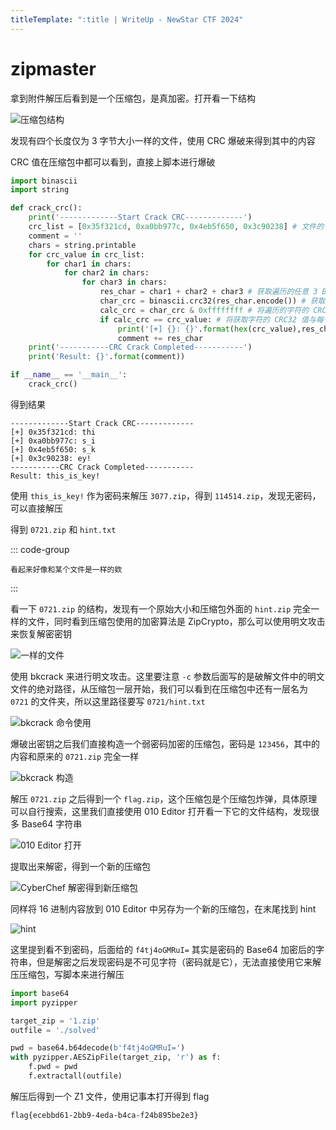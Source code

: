 ```yaml
---
titleTemplate: ":title | WriteUp - NewStar CTF 2024"
---
```


# zipmaster

拿到附件解压后看到是一个压缩包，是真加密。打开看一下结构

![压缩包结构](/assets/images/wp/2024/week5/zipmaster_1.png)

发现有四个长度仅为 3 字节大小一样的文件，使用 CRC 爆破来得到其中的内容

CRC 值在压缩包中都可以看到，直接上脚本进行爆破

```python
import binascii
import string

def crack_crc():
    print('-------------Start Crack CRC-------------')
    crc_list = [0x35f321cd, 0xa0bb977c, 0x4eb5f650, 0x3c90238] # 文件的 CRC32 值列表，注意顺序
    comment = ''
    chars = string.printable
    for crc_value in crc_list:
        for char1 in chars:
            for char2 in chars:
                for char3 in chars:
                    res_char = char1 + char2 + char3 # 获取遍历的任意 3 Byte 字符
                    char_crc = binascii.crc32(res_char.encode()) # 获取遍历字符的 CRC32 值
                    calc_crc = char_crc & 0xffffffff # 将遍历的字符的 CRC32 值与 0xffffffff 进行与运算
                    if calc_crc == crc_value: # 将获取字符的 CRC32 值与每个文件的 CRC32 值进行匹配
                        print('[+] {}: {}'.format(hex(crc_value),res_char))
                        comment += res_char
    print('-----------CRC Crack Completed-----------')
    print('Result: {}'.format(comment))

if __name__ == '__main__':
    crack_crc()
```

得到结果

```plaintext
-------------Start Crack CRC-------------
[+] 0x35f321cd: thi
[+] 0xa0bb977c: s_i
[+] 0x4eb5f650: s_k
[+] 0x3c90238: ey!
-----------CRC Crack Completed-----------
Result: this_is_key!
```

使用 `this_is_key!` 作为密码来解压 `3077.zip`，得到 `114514.zip`，发现无密码，可以直接解压

得到 `0721.zip` 和 `hint.txt`

::: code-group

```plaintext [hint.txt]
看起来好像和某个文件是一样的欸
```

:::

看一下 `0721.zip` 的结构，发现有一个原始大小和压缩包外面的 `hint.zip` 完全一样的文件，同时看到压缩包使用的加密算法是 ZipCrypto，那么可以使用明文攻击来恢复解密密钥

![一样的文件](/assets/images/wp/2024/week5/zipmaster_2.png)

使用 bkcrack 来进行明文攻击。这里要注意 `-c` 参数后面写的是破解文件中的明文文件的绝对路径，从压缩包一层开始，我们可以看到在压缩包中还有一层名为 `0721` 的文件夹，所以这里路径要写 `0721/hint.txt`

![bkcrack 命令使用](/assets/images/wp/2024/week5/zipmaster_3.png)

爆破出密钥之后我们直接构造一个弱密码加密的压缩包，密码是 `123456`，其中的内容和原来的 `0721.zip` 完全一样

![bkcrack 构造](/assets/images/wp/2024/week5/zipmaster_4.png)

解压 `0721.zip` 之后得到一个 `flag.zip`，这个压缩包是个压缩包炸弹，具体原理可以自行搜索，这里我们直接使用 010 Editor 打开看一下它的文件结构，发现很多 Base64 字符串

![010 Editor 打开](/assets/images/wp/2024/week5/zipmaster_5.png)

提取出来解密，得到一个新的压缩包

![CyberChef 解密得到新压缩包](/assets/images/wp/2024/week5/zipmaster_6.png)

同样将 16 进制内容放到 010 Editor 中另存为一个新的压缩包，在末尾找到 hint

![hint](/assets/images/wp/2024/week5/zipmaster_7.png)

这里提到看不到密码，后面给的 `f4tj4oGMRuI=` 其实是密码的 Base64 加密后的字符串，但是解密之后发现密码是不可见字符<span data-desc>（密码就是它）</span>，无法直接使用它来解压压缩包，写脚本来进行解压

```python
import base64
import pyzipper

target_zip = '1.zip'
outfile = './solved'

pwd = base64.b64decode(b'f4tj4oGMRuI=')
with pyzipper.AESZipFile(target_zip, 'r') as f:
    f.pwd = pwd
    f.extractall(outfile)
```

解压后得到一个 Z1 文件，使用记事本打开得到 flag

```plaintext
flag{ecebbd61-2bb9-4eda-b4ca-f24b895be2e3}
```
